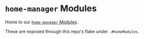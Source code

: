 # `home-manager` Modules

Home to our [`home-manager` Modules](https://rycee.gitlab.io/home-manager/index.html#ch-writing-modules).

These are exposed through this repo's flake under `.#homeModules`.

